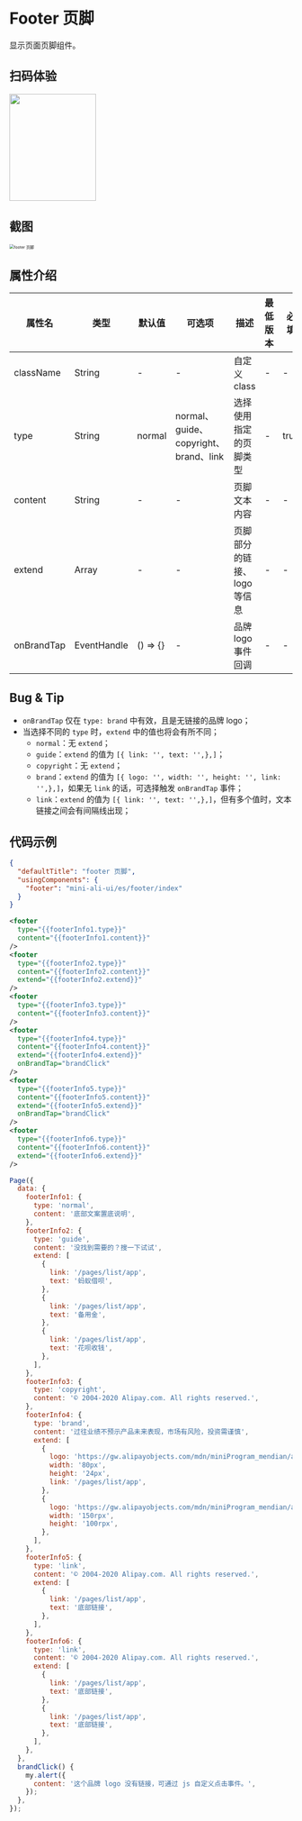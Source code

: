 # Footer 页脚

显示页面页脚组件。

## 扫码体验

<img src="https://gw.alipayobjects.com/zos/rmsportal/EdfgZYAQrrlpnqQKGMqa.jpeg" width="154" height="190" />

## 截图
<img src="https://gw.alipayobjects.com/mdn/rms_ce4c6f/afts/img/A*T_pITIe8eqAAAAAAAAAAAABkARQnAQ" alt="footer 页脚" style="zoom:50%;" />

## 属性介绍

| 属性名 | 类型 | 默认值 | 可选项 | 描述 | 最低版本 | 必填 |
| ---- | ---- | ---- | ---- | ---- | ---- | ---- |
| className | String | - | - | 自定义 class | - | - |
| type | String | normal | normal、guide、copyright、brand、link | 选择使用指定的页脚类型 | - | true |
| content | String | - | - | 页脚文本内容 | - | - |
| extend | Array | - | - | 页脚部分的链接、logo 等信息 | - | - |
| onBrandTap | EventHandle | () => {} | - | 品牌 logo 事件回调 | - | - |

## Bug & Tip
* `onBrandTap` 仅在 `type: brand` 中有效，且是无链接的品牌 logo；
* 当选择不同的 `type` 时，`extend` 中的值也将会有所不同；
  * `normal`：无 `extend`；
  * `guide`：`extend` 的值为 `[{ link: '', text: '',},]`；
  * `copyright`：无 `extend`；
  * `brand`：`extend` 的值为 `[{ logo: '', width: '', height: '', link: '',},]`，如果无 `link` 的话，可选择触发 `onBrandTap` 事件；
  * `link`：`extend` 的值为 `[{ link: '', text: '',},]`，但有多个值时，文本链接之间会有间隔线出现；

## 代码示例

```json
{
  "defaultTitle": "footer 页脚",
  "usingComponents": {
    "footer": "mini-ali-ui/es/footer/index"
  }
}
```

```xml
<footer 
  type="{{footerInfo1.type}}" 
  content="{{footerInfo1.content}}"
/>
<footer 
  type="{{footerInfo2.type}}" 
  content="{{footerInfo2.content}}"
  extend="{{footerInfo2.extend}}"
/>
<footer 
  type="{{footerInfo3.type}}" 
  content="{{footerInfo3.content}}"
/>
<footer 
  type="{{footerInfo4.type}}" 
  content="{{footerInfo4.content}}"
  extend="{{footerInfo4.extend}}"
  onBrandTap="brandClick"
/>
<footer 
  type="{{footerInfo5.type}}" 
  content="{{footerInfo5.content}}"
  extend="{{footerInfo5.extend}}"
  onBrandTap="brandClick"
/>
<footer 
  type="{{footerInfo6.type}}" 
  content="{{footerInfo6.content}}"
  extend="{{footerInfo6.extend}}"
/>
```

```javascript
Page({
  data: {
    footerInfo1: {
      type: 'normal',
      content: '底部文案置底说明',
    },
    footerInfo2: {
      type: 'guide',
      content: '没找到需要的？搜一下试试',
      extend: [
        {
          link: '/pages/list/app',
          text: '蚂蚁借呗',
        },
        {
          link: '/pages/list/app',
          text: '备用金',
        },
        {
          link: '/pages/list/app',
          text: '花呗收钱',
        },
      ],
    },
    footerInfo3: {
      type: 'copyright',
      content: '© 2004-2020 Alipay.com. All rights reserved.',
    },
    footerInfo4: {
      type: 'brand',
      content: '过往业绩不预示产品未来表现，市场有风险，投资需谨慎',
      extend: [
        {
          logo: 'https://gw.alipayobjects.com/mdn/miniProgram_mendian/afts/img/A*wiFYTo5I0m8AAAAAAAAAAABjAQAAAQ/original',
          width: '80px',
          height: '24px',
          link: '/pages/list/app',
        },
        {
          logo: 'https://gw.alipayobjects.com/mdn/miniProgram_mendian/afts/img/A*wiFYTo5I0m8AAAAAAAAAAABjAQAAAQ/original',
          width: '150rpx',
          height: '100rpx',
        },
      ],
    },
    footerInfo5: {
      type: 'link',
      content: '© 2004-2020 Alipay.com. All rights reserved.',
      extend: [
        {
          link: '/pages/list/app',
          text: '底部链接',
        },
      ],
    },
    footerInfo6: {
      type: 'link',
      content: '© 2004-2020 Alipay.com. All rights reserved.',
      extend: [
        {
          link: '/pages/list/app',
          text: '底部链接',
        },
        {
          link: '/pages/list/app',
          text: '底部链接',
        },
      ],
    },
  },
  brandClick() {
    my.alert({
      content: '这个品牌 logo 没有链接，可通过 js 自定义点击事件。',
    });
  },
});
```

